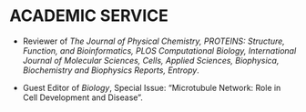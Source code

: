 
# ACADEMIC SERVICE

- Reviewer of *The Journal of Physical Chemistry, PROTEINS: Structure, Function, and Bioinformatics, PLOS Computational Biology, International Journal of Molecular Sciences,  Cells, Applied Sciences, Biophysica, Biochemistry and Biophysics Reports, Entropy*.

- Guest Editor of *Biology*,  Special Issue: “Microtubule Network: Role in Cell Development and Disease”.
